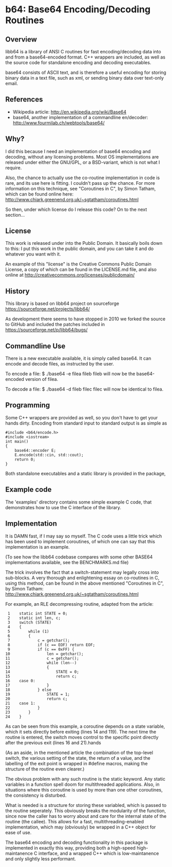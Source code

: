 b64: Base64 Encoding/Decoding Routines
======================================

Overview
--------
libb64 is a library of ANSI C routines for fast encoding/decoding data into and from a base64-encoded format. C++ wrappers are included, as well as the source code for standalone encoding and decoding executables.

base64 consists of ASCII text, and is therefore a useful encoding for storing binary data in a text file, such as xml, or sending binary data over text-only email.

References
----------
* Wikipedia article:
	http://en.wikipedia.org/wiki/Base64
* base64, another implementation of a commandline en/decoder:
	http://www.fourmilab.ch/webtools/base64/

Why?
---
I did this because I need an implementation of base64 encoding and decoding, without any licensing problems. Most OS implementations are released under either the GNU/GPL, or a BSD-variant, which is not what I require.

Also, the chance to actually use the co-routine implementation in code is rare, and its use here is fitting. I couldn't pass up the chance.
For more information on this technique, see "Coroutines in C", by Simon Tatham, which can be found online here: http://www.chiark.greenend.org.uk/~sgtatham/coroutines.html

So then, under which license do I release this code? On to the next section...

License
-------
This work is released under into the Public Domain. It basically boils down to this: I put this work in the public domain, and you can take it and do whatever you want with it.

An example of this "license" is the Creative Commons Public Domain License, a copy of which can be found in the LICENSE.md file, and also online at http://creativecommons.org/licenses/publicdomain/

History
-------
This library is based on libb64 project on sourceforge https://sourceforge.net/projects/libb64/

As development there seems to have stopped in 2010 we forked the source to GitHub and included the patches included in https://sourceforge.net/p/libb64/bugs/

Commandline Use
---------------
There is a new executable available, it is simply called base64. It can encode and decode files, as instructed by the user.

To encode a file:
    $ ./base64 -e filea fileb
fileb will now be the base64-encoded version of filea.

To decode a file:
    $ ./base64 -d fileb filec
filec will now be identical to filea.

Programming
-----------
Some C++ wrappers are provided as well, so you don't have to get your hands dirty. Encoding from standard input to standard output is as simple as

    #include <b64/encode.h>
    #include <iostream>
    int main()
    {
        base64::encoder E;
        E.encode(std::cin, std::cout);
        return 0;
    }

Both standalone executables and a static library is provided in the package,

Example code
------------
The 'examples' directory contains some simple example C code, that demonstrates how to use the C interface of the library.

Implementation
--------------
It is DAMN fast, if I may say so myself. The C code uses a little trick which has been used to implement coroutines, of which one can say that this implementation is an example.

(To see how the libb64 codebase compares with some other BASE64 implementations available, see the BENCHMARKS.md file)

The trick involves the fact that a switch-statement may legally cross into sub-blocks. A very thorough and enlightening essay on co-routines in C, using this method, can be found in the above mentioned "Coroutines in C", by Simon Tatham: http://www.chiark.greenend.org.uk/~sgtatham/coroutines.html

For example, an RLE decompressing routine, adapted from the article:

     1    static int STATE = 0;
     2    static int len, c;
     3    switch (STATE)
     4    {
     5        while (1)
     6        {
     7            c = getchar();
     8            if (c == EOF) return EOF;
     9            if (c == 0xFF) {
    10                len = getchar();
    11                c = getchar();
    12                while (len--)
    13                {
    14                    STATE = 0;
    15                    return c;
    16    case 0:
    17                }
    18            } else
    19                STATE = 1;
    20                return c;
    21    case 1:
    22            }
    23        }
    24    }

As can be seen from this example, a coroutine depends on a state variable, which it sets directly before exiting (lines 14 and 119). The next time the routine is entered, the switch moves control to the specific point directly after the previous exit (lines 16 and 21).hands

(As an aside, in the mentioned article the combination of the top-level switch, the various setting of the state, the return of a value, and the labelling of the exit point is wrapped in #define macros, making the structure of the routine even clearer.)

The obvious problem with any such routine is the static keyword. Any static variables in a function spell doom for multithreaded applications. Also, in situations where this coroutine is used by more than one other coroutines, the consistency is disturbed.

What is needed is a structure for storing these variabled, which is passed to the routine seperately. This obviously breaks the modularity of the function, since now the caller has to worry about and care for the internal state of the routine (the callee). This allows for a fast, multithreading-enabled implementation, which may (obviously) be wrapped in a C++ object for ease of use.

The base64 encoding and decoding functionality in this package is implemented in exactly this way, providing both a high-speed high-maintanence C interface, and a wrapped C++ which is low-maintanence and only slightly less performant.
